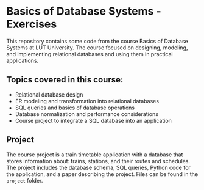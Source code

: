 # Basics of Database Systems - Exercises
This repository contains some code from the course Basics of Database Systems at LUT University. The course focused on designing, modeling, and implementing relational databases and using them in practical applications.

## Topics covered in this course:
* Relational database design
* ER modeling and transformation into relational databases
* SQL queries and basics of database operations
* Database normalization and performance considerations
* Course project to integrate a SQL database into an application

## Project
The course project is a train timetable application with a database that stores information about: trains, stations, and their routes and schedules. The project includes the database schema, SQL queries, Python code for the application, and a paper describing the project. Files can be found in the `project` folder.